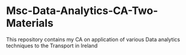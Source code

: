 # Msc-Data-Analytics-CA-Two-Materials
This repository contains my CA on application of various Data analytics techniques to the Transport in Ireland
